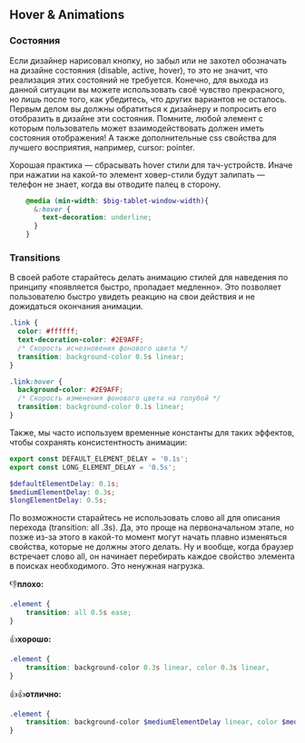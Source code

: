 ## Hover & Animations

### Cостояния

Если дизайнер нарисовал кнопку, но забыл или не захотел обозначать на дизайне состояния (disable, active, hover), 
то это не значит, что реализация этих состояний не требуется. Конечно, для выхода из данной ситуации вы 
можете использовать своё чувство прекрасного, но лишь после того, как убедитесь, что других вариантов не осталось.
Первым делом вы должны обратиться к дизайнеру и попросить его отобразить в дизайне эти состояния. 
Помните, любой элемент с которым пользователь может взаимодействовать должен иметь состояния отображения!
А также дополнительные css свойства для лучшего восприятия, например, cursor: pointer.

Хорошая практика — сбрасывать hover стили для тач-устройств. 
Иначе при нажатии на какой-то элемент ховер-стили будут залипать — телефон не знает, когда вы отводите палец в сторону.

```scss
    @media (min-width: $big-tablet-window-width){
      &:hover {
        text-decoration: underline;
      }
    }
```

### Transitions

В своей работе старайтесь делать анимацию стилей для наведения по принципу «появляется быстро, пропадает медленно». 
Это позволяет пользователю быстро увидеть реакцию на свои действия и не дожидаться окончания анимации.

```css
.link {
  color: #ffffff;
  text-decoration-color: #2E9AFF;
  /* Скорость исчезновения фонового цвета */
  transition: background-color 0.5s linear;
}

.link:hover {
  background-color: #2E9AFF;
  /* Скорость изменения фонового цвета на голубой */
  transition: background-color 0.1s linear;
}
```

Также, мы часто используем временные константы для таких эффектов, чтобы сохранять консистентность анимации:

```js
export const DEFAULT_ELEMENT_DELAY = '0.1s';
export const LONG_ELEMENT_DELAY = '0.5s';
```

```scss
$defaultElementDelay: 0.1s;
$mediumElementDelay: 0.3s;
$longElementDelay: 0.5s;
```

По возможности старайтесь не использовать слово all для описания перехода (transition: all .3s). 
Да, это проще на первоначальном этапе, но позже из-за этого в какой-то момент могут начать плавно изменяться свойства, 
которые не должны этого делать. Ну и вообще, когда браузер встречает слово all, 
он начинает перебирать каждое свойство элемента в поисках необходимого. Это ненужная нагрузка.

👎**плохо:**

```scss
.element {
    transition: all 0.5s ease;
}
```
👍**хорошо:**

```scss
.element {
    transition: background-color 0.3s linear, color 0.3s linear,
}
```

👍👍**отлично:**

```scss
.element {
    transition: background-color $mediumElementDelay linear, color $mediumElementDelay linear,
}
```
